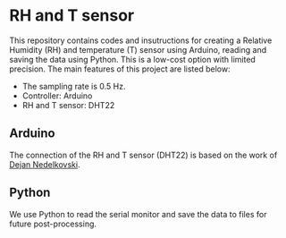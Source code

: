 # RH and T sensor
This repository contains codes and insutructions for creating a Relative Humidity (RH) and temperature (T) sensor using Arduino, reading and saving the data using Python. This is a low-cost option with limited precision. The main features of this project are listed below:
* The sampling rate is 0.5 Hz.
* Controller: Arduino
* RH and T sensor: DHT22

## Arduino
The connection of the RH and T sensor (DHT22) is based on the work of [Dejan Nedelkovski](https://howtomechatronics.com/tutorials/arduino/dht11-dht22-sensors-temperature-and-humidity-tutorial-using-arduino/).

## Python
We use Python to read the serial monitor and save the data to files for future post-processing.
